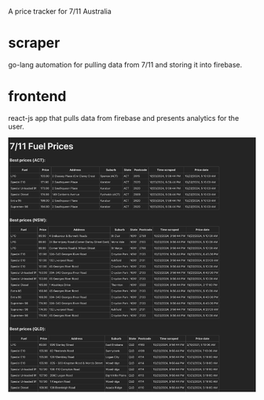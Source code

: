 A price tracker for 7/11 Australia

# scraper
go-lang automation for pulling data from 7/11 and storing it into firebase.  


# frontend
react-js app that pulls data from firebase and presents analytics for the user.

![frontend ss](./resources/ss.png)

